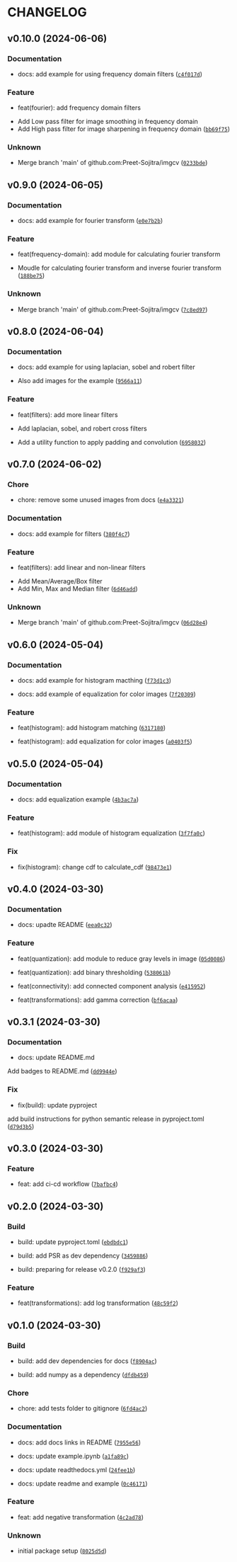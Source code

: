 # CHANGELOG



## v0.10.0 (2024-06-06)

### Documentation

* docs: add example for using frequency domain filters ([`c4f017d`](https://github.com/Preet-Sojitra/imgcv/commit/c4f017d50b4a88378fb7f6d1287de4bfc74824af))

### Feature

* feat(fourier): add frequency domain filters

- Add Low pass filter for image smoothing in frequency domain
- Add High pass filter for image sharpening in frequency domain ([`bb69f75`](https://github.com/Preet-Sojitra/imgcv/commit/bb69f75d115432091d72287bbb75d0be6a7231f2))

### Unknown

* Merge branch &#39;main&#39; of github.com:Preet-Sojitra/imgcv ([`0233bde`](https://github.com/Preet-Sojitra/imgcv/commit/0233bde48427994eef4b4171516abd8c54fce8fc))


## v0.9.0 (2024-06-05)

### Documentation

* docs: add example for fourier transform ([`e0e7b2b`](https://github.com/Preet-Sojitra/imgcv/commit/e0e7b2bc065a133d8c54f19c342e4e9e0b56fdea))

### Feature

* feat(frequency-domain): add module for calculating fourier transform

- Moudle for calculating fourier transform and inverse fourier transform ([`188be75`](https://github.com/Preet-Sojitra/imgcv/commit/188be751c3a4ed6865b6ad83beb7792cc8a95088))

### Unknown

* Merge branch &#39;main&#39; of github.com:Preet-Sojitra/imgcv ([`7c8ed97`](https://github.com/Preet-Sojitra/imgcv/commit/7c8ed9753d403345786df2b517d17c23bd4062ba))


## v0.8.0 (2024-06-04)

### Documentation

* docs: add example for using laplacian, sobel and robert filter

- Also add images for the example ([`9566a11`](https://github.com/Preet-Sojitra/imgcv/commit/9566a11773d792fd2abe2aae30ab534128040be6))

### Feature

* feat(filters): add more linear filters

- Add laplacian, sobel, and robert cross filters

- Add a utility function to apply padding and convolution ([`6958032`](https://github.com/Preet-Sojitra/imgcv/commit/69580326a52edc7bb925e9531078c8cd043b51e6))


## v0.7.0 (2024-06-02)

### Chore

* chore: remove some unused images from docs ([`e4a3321`](https://github.com/Preet-Sojitra/imgcv/commit/e4a33213bc390809cdb6b049db663bd99cf279cf))

### Documentation

* docs: add example for filters ([`380f4c7`](https://github.com/Preet-Sojitra/imgcv/commit/380f4c7b4a27f8dc1581922d2cfb7c512ae58338))

### Feature

* feat(filters): add linear and non-linear filters

- Add Mean/Average/Box filter
- Add Min, Max and Median filter ([`6d46add`](https://github.com/Preet-Sojitra/imgcv/commit/6d46add230e9ddd1909554a601c6d0811fe55134))

### Unknown

* Merge branch &#39;main&#39; of github.com:Preet-Sojitra/imgcv ([`06d28e4`](https://github.com/Preet-Sojitra/imgcv/commit/06d28e433163ad78153b314ca199d39b522da32b))


## v0.6.0 (2024-05-04)

### Documentation

* docs: add example for histogram macthing ([`f73d1c3`](https://github.com/Preet-Sojitra/imgcv/commit/f73d1c332261a0b2c204b067aa11437d46b72a1c))

* docs: add example of equalization for color images ([`7f20309`](https://github.com/Preet-Sojitra/imgcv/commit/7f20309c00f632883bbe34e6b6dc39d885bdc730))

### Feature

* feat(histogram): add histogram matching ([`6317180`](https://github.com/Preet-Sojitra/imgcv/commit/631718004e6f97b5a74f95cc75abedfc7b34e489))

* feat(histogram): add equalization for color images ([`a0403f5`](https://github.com/Preet-Sojitra/imgcv/commit/a0403f55c7c747c0333292a2974e0e07078bfb4f))


## v0.5.0 (2024-05-04)

### Documentation

* docs: add equalization example ([`4b3ac7a`](https://github.com/Preet-Sojitra/imgcv/commit/4b3ac7ab7af8dc9d144b7c53a2ddc03d82e6536e))

### Feature

* feat(histogram): add module of histogram equalization ([`3f7fa0c`](https://github.com/Preet-Sojitra/imgcv/commit/3f7fa0c7e63113eff6fc29af7c88345ec4fa810c))

### Fix

* fix(histogram): change cdf to calculate_cdf ([`98473e1`](https://github.com/Preet-Sojitra/imgcv/commit/98473e15596507240b537cf3b0115dd7a8e05e15))


## v0.4.0 (2024-03-30)

### Documentation

* docs: upadte README ([`eea0c32`](https://github.com/Preet-Sojitra/imgcv/commit/eea0c32819679a3ac723410eea870bbac83909b9))

### Feature

* feat(quantization): add module to reduce gray levels in image ([`05d0086`](https://github.com/Preet-Sojitra/imgcv/commit/05d008600f6d6147d6f0936af4d9e943d4dd3941))

* feat(quantization): add binary thresholding ([`538061b`](https://github.com/Preet-Sojitra/imgcv/commit/538061b729acf5daf4501bb6978f4e1acc06819b))

* feat(connectivity): add connected component analysis ([`e415952`](https://github.com/Preet-Sojitra/imgcv/commit/e415952d20cece7baacb48436be9a91a22c6ce21))

* feat(transformations): add gamma correction ([`bf6acaa`](https://github.com/Preet-Sojitra/imgcv/commit/bf6acaabedf6628915ac55cb294805e363c7cd18))


## v0.3.1 (2024-03-30)

### Documentation

* docs: update README.md

Add badges to README.md ([`dd9944e`](https://github.com/Preet-Sojitra/imgcv/commit/dd9944ef545fbf02b20362c9c2eb4cffeac3f854))

### Fix

* fix(build): update pyproject

add build instructions for python semantic release in pyproject.toml ([`d79d3b5`](https://github.com/Preet-Sojitra/imgcv/commit/d79d3b54c90943f823539e8fbd74b3906e029d05))


## v0.3.0 (2024-03-30)

### Feature

* feat: add ci-cd workflow ([`7bafbc4`](https://github.com/Preet-Sojitra/imgcv/commit/7bafbc45096fe2e918e155957530f0b6d2f6696d))


## v0.2.0 (2024-03-30)

### Build

* build: update pyproject.toml ([`ebdbdc1`](https://github.com/Preet-Sojitra/imgcv/commit/ebdbdc1ec7df9b4e8ec97a65fc74a572697c7bf3))

* build: add PSR as dev dependency ([`3459886`](https://github.com/Preet-Sojitra/imgcv/commit/34598866dfa9865c2a05fac599861f3383a04ca7))

* build: preparing for release v0.2.0 ([`f929af3`](https://github.com/Preet-Sojitra/imgcv/commit/f929af38c0de2bf14f21844e737aada575074ada))

### Feature

* feat(transformations): add log transformation ([`48c59f2`](https://github.com/Preet-Sojitra/imgcv/commit/48c59f2b5467ba804f982ef5b18df51add384658))


## v0.1.0 (2024-03-30)

### Build

* build: add dev dependencies for docs ([`f8904ac`](https://github.com/Preet-Sojitra/imgcv/commit/f8904ac88b7e0e0aa73ee03d20c9a34d7942209f))

* build: add numpy as a dependency ([`dfdb459`](https://github.com/Preet-Sojitra/imgcv/commit/dfdb4595498360f6a9ef56e0c97cee781f68a6c5))

### Chore

* chore: add tests folder to gitignore ([`6fd4ac2`](https://github.com/Preet-Sojitra/imgcv/commit/6fd4ac2f096ef3310312a4ce988415c0934771b6))

### Documentation

* docs: add docs links in README ([`7955e56`](https://github.com/Preet-Sojitra/imgcv/commit/7955e56270d7656805bef8ab392cd51c560005b8))

* docs: update example.ipynb ([`a1fa89c`](https://github.com/Preet-Sojitra/imgcv/commit/a1fa89ce746057376ef29060a5b7424d25b1d0d5))

* docs: update readthedocs.yml ([`24fee1b`](https://github.com/Preet-Sojitra/imgcv/commit/24fee1bf15ed57394f9841983eebfde339f0564b))

* docs: update readme and example ([`0c46171`](https://github.com/Preet-Sojitra/imgcv/commit/0c46171d3e61efdf918dbd46cebfb822a63da233))

### Feature

* feat: add negative transformation ([`4c2ad78`](https://github.com/Preet-Sojitra/imgcv/commit/4c2ad780c600e0aaf06d62fc399b54d38b4f7dce))

### Unknown

* initial package setup ([`8025d5d`](https://github.com/Preet-Sojitra/imgcv/commit/8025d5d1f783d8f25c187d1f2878c2437441fab4))

